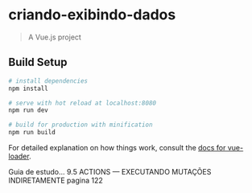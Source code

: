 # criando-exibindo-dados

> A Vue.js project

## Build Setup

``` bash
# install dependencies
npm install

# serve with hot reload at localhost:8080
npm run dev

# build for production with minification
npm run build
```

For detailed explanation on how things work, consult the [docs for vue-loader](http://vuejs.github.io/vue-loader).

Guia de estudo...
9.5 ACTIONS — EXECUTANDO MUTAÇÕES INDIRETAMENTE
pagina 122
